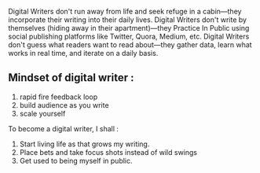 Digital Writers don't run away from life and seek refuge in a cabin—they incorporate their writing into their daily lives. Digital Writers don't write by themselves (hiding away in their apartment)—they Practice In Public using social publishing platforms like Twitter, Quora, Medium, etc. Digital Writers don't guess what readers want to read about—they gather data, learn what works in real time, and iterate on a daily basis.  

## Mindset of digital writer :

1.  rapid fire feedback loop
2.  build audience as you write
3.  scale yourself


To become a digital writer, I shall :
1. Start living life as that grows my writing. 
2. Place bets and take focus shots instead of wild swings
3. Get used to being myself in public. 